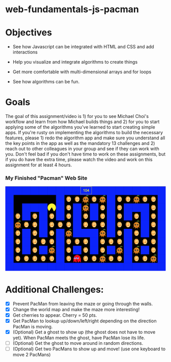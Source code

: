 # web-fundamentals-js-pacman

# Objectives

* See how Javascript can be integrated with HTML and CSS and add interactions

* Help you visualize and integrate algorithms to create things

* Get more comfortable with multi-dimensional arrays and for loops

* See how algorithms can be fun.

# Goals

The goal of this assignment/video is 1) for you to see Michael Choi's workflow and learn from how Michael builds things and 2) for you to start applying some of the algorithms you've learned to start creating simple apps.  If you're rusty on implementing the algorithms to build the necessary features, please 1) redo the algorithm app and make sure you understand all the key points in the app as well as the mandatory 13 challenges and 2) reach out to other colleagues in your group and see if they can work with you.  Don't feel bad if you don't have time to work on these assignments, but if you do have the extra time, please watch the video and work on this assignment for at least 4 hours.

### My Finished "Pacman" Web Site
![Image of My Finished "Pacman" Web Page](./images/my-finished-pacman-web-site.png)

# Additional Challenges:

- [x] Prevent PacMan from leaving the maze or going through the walls.
- [x] Change the world map and make the maze more interesting!
- [x] Get cherries to appear. Cherry = 50 pts.
- [x] Get PacMan to lookup up/down/left/right depending on the direction PacMan is moving.
- [x] (Optional) Get a ghost to show up (the ghost does not have to move yet). When PacMan meets the ghost, have PacMan lose its life.
- [ ] (Optional) Get the ghost to move around in random directions.
- [ ] (Optional) Get two PacMans to show up and move! (use one keyboard to move 2 PacMans)